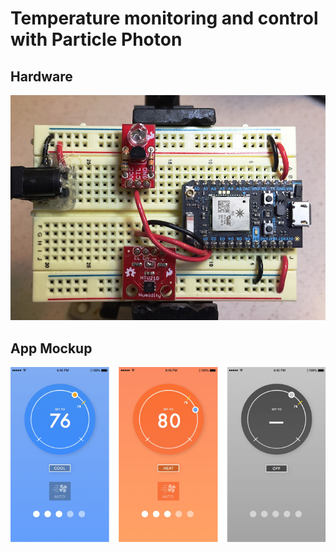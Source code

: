 # Temperature monitoring and control with Particle Photon

## Hardware
![hardware](hardware_proto.jpg)

## App Mockup
![mockup](app_mock.png)
